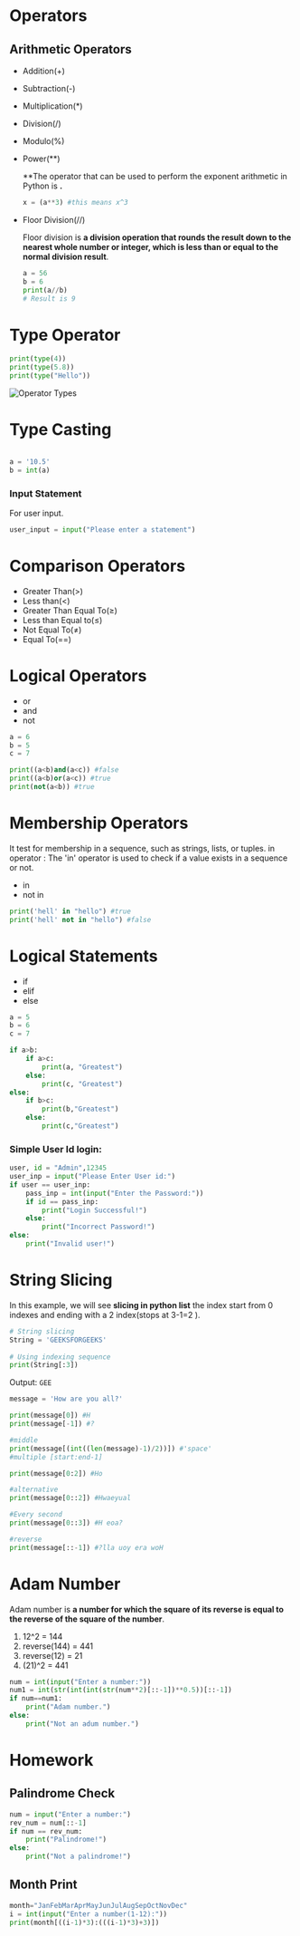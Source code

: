 # Operators

## Arithmetic Operators

- Addition(+)
- Subtraction(-)
- Multiplication(*)
- Division(/)
- Modulo(%)
- Power(**)
    
    **The operator that can be used to perform the exponent arithmetic in Python is **.**
    
    ```python
    x = (a**3) #this means x^3
    ```
    
- Floor Division(//)
    
    Floor division is **a division operation that rounds the result down to the nearest whole number or integer, which is less than or equal to the normal division result**.
    
    ```python
    a = 56
    b = 6
    print(a//b)
    # Result is 9
    ```
    

# Type Operator

```python
print(type(4))
print(type(5.8))
print(type("Hello"))
```

![Operator Types](Operators%203ac146a8840247e799dfa3f6c21b99f3/Untitled.png)

# Type Casting

```python

a = '10.5'
b = int(a)
```

### Input Statement

For user input.

```python
user_input = input("Please enter a statement")
```

# Comparison Operators

- Greater Than(>)
- Less than(<)
- Greater Than Equal To(≥)
- Less than Equal to(≤)
- Not Equal To(≠)
- Equal To(==)

# Logical Operators

- or
- and
- not

```python
a = 6
b = 5
c = 7

print((a<b)and(a<c)) #false
print((a<b)or(a<c)) #true
print(not(a<b)) #true
```

# Membership Operators

It test for membership in a sequence, such as strings, lists, or tuples. in operator : The 'in' operator is used to check if a value exists in a sequence or not.

- in
- not in

```python
print('hell' in "hello") #true
print('hell' not in "hello") #false
```

# Logical Statements

- if
- elif
- else

```python
a = 5
b = 6
c = 7

if a>b:
	if a>c:
		print(a, "Greatest")
	else:
		print(c, "Greatest")
else:
	if b>c:
		print(b,"Greatest")
	else:
		print(c,"Greatest")
```

### Simple User Id login:

```python
user, id = "Admin",12345
user_inp = input("Please Enter User id:")
if user == user_inp:
    pass_inp = int(input("Enter the Password:"))
    if id == pass_inp:
        print("Login Successful!")
    else:
        print("Incorrect Password!")
else:
    print("Invalid user!")
```

# String Slicing

In this example, we will see **slicing in python list** the index start from 0 indexes and ending with a 2 index(stops at 3-1=2 ).

```python
# String slicing
String = 'GEEKSFORGEEKS'
 
# Using indexing sequence
print(String[:3])
```

Output: `GEE`

```python
message = 'How are you all?'

print(message[0]) #H
print(message[-1]) #?

#middle 
print(message[(int((len(message)-1)/2))]) #'space'
#multiple [start:end-1]

print(message[0:2]) #Ho

#alternative
print(message[0::2]) #Hwaeyual

#Every second
print(message[0::3]) #H eoa?

#reverse
print(message[::-1]) #?lla uoy era woH
```

# Adam Number

Adam number is **a number for which the square of its reverse is equal to the reverse of the square of the number**.

1. 12^2 = 144
2. reverse(144) = 441
3. reverse(12) = 21
4. (21)^2 = 441

```python
num = int(input("Enter a number:"))
num1 = int(str(int(int(str(num**2)[::-1])**0.5))[::-1])
if num==num1:
    print("Adam number.")
else:
    print("Not an adum number.")
```

# Homework

## Palindrome Check

```python
num = input("Enter a number:")
rev_num = num[::-1]
if num == rev_num:
    print("Palindrome!")
else:
    print("Not a palindrome!")
```

## Month Print

```python
month="JanFebMarAprMayJunJulAugSepOctNovDec"
i = int(input("Enter a number(1-12):"))
print(month[((i-1)*3):(((i-1)*3)+3)])
```
